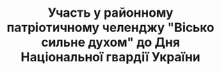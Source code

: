 ﻿---
title: Участь у районному патріотичному челенджу "Вісько сильне духом" до Дня Національної гвардії України
---

<youtube id="UcK4MR94kHY" />

<youtube id="b7wj0MSuw74" />

<youtube id="8qCqXen70Bw" />

<youtube id="98zmVQPGh4s" />

<youtube id="TaDl7mbJjEs" />

<youtube id="jT15A2tMnpE" />

<youtube id="-nKtOlh6RbE" />
